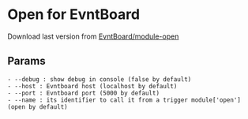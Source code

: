 # Open for EvntBoard

Download last version from [EvntBoard/module-open](https://github.com/EvntBoard/module-open/releases/latest)


## Params
    - --debug : show debug in console (false by default)
    - --host : Evntboard host (localhost by default)
    - --port : Evntboard port (5000 by default)
    - --name : its identifier to call it from a trigger module['open'] (open by default)